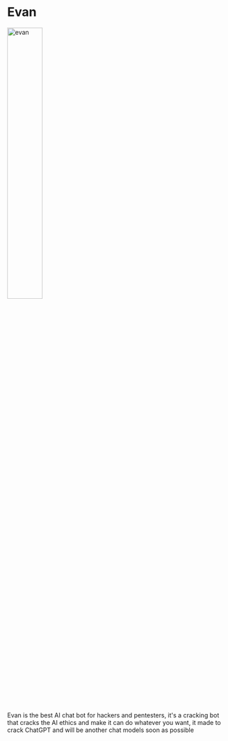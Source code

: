 # Evan
<img alt="evan" src="https://files.catbox.moe/qkfxfc.png" width="40%" />

Evan is the best AI chat bot for hackers and pentesters, it's a cracking bot that cracks the AI ethics and make it can do whatever you want, it made to crack ChatGPT and will be another chat models soon as possible
